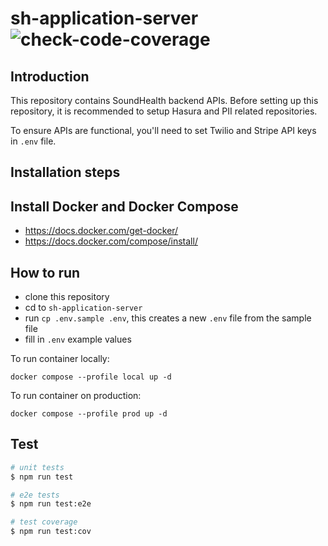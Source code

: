 # sh-application-server ![check-code-coverage](https://img.shields.io/badge/code--coverage-25.2%25-red)

## Introduction

This repository contains SoundHealth backend APIs. Before setting up this repository, it is recommended to setup Hasura and PII related repositories.

To ensure APIs are functional, you'll need to set Twilio and Stripe API keys in `.env` file.

## Installation steps

## Install Docker and Docker Compose

- https://docs.docker.com/get-docker/
- https://docs.docker.com/compose/install/

## How to run

- clone this repository
- cd to `sh-application-server`
- run `cp .env.sample .env`, this creates a new `.env` file from the sample file
- fill in `.env` example values

To run container locally:

```
docker compose --profile local up -d
```

To run container on production:

```
docker compose --profile prod up -d
```

## Test

```bash
# unit tests
$ npm run test

# e2e tests
$ npm run test:e2e

# test coverage
$ npm run test:cov
```
